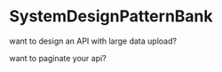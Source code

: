 # SystemDesignPatternBank

want to design an API with large data upload?

want to paginate your api?
